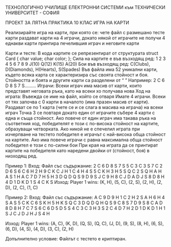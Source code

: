 


ТЕХНОЛОГИЧНО УЧИЛИЩЕ ЕЛЕКТРОННИ СИСТЕМИ към ТЕХНИЧЕСКИ УНИВЕРСИТЕТ - СОФИЯ

ПРОЕКТ ЗА ЛЯТНА ПРАКТИКА 10 КЛАС
ИГРА НА КАРТИ

Реализирайте игра на карти, при която се:
чете файл с размешано тесте карти
раздават карти на 4 играчи, докато някой от играчите не получи 4 еднакви карти
принтира печелившия играч и неговите карти


Карти и тесте:
В кода картите се репрезентират от структурата 
struct Card {
	char value;
	char color;
};
Сила на картите е във възходящ ред: 1 2 3 4 5 6 7 8 9 J(10) Q(12) K(15) A(20)
Бои във възходящ ред: C(Clubs), D(Diamonds), H(Hearts), S(Spades)
Във файла има 52 уникални карти, където всяка карта се характеризира със своята стойност и боя. Стойността и боята и другите карти са разделени от “ ”
Например: 2 C 6 D 8 S 7 S………
Играчи:
Всеки играч има масив от карти, които представят неговата ръка, като на всеки хо получава нова
Ход на играта:
Въвежда се име на файл, който се отваря
Имате 4 играчи.  Всеки от тях започва с 0 карти в началото (има празен масив от карти).
Раздават се по 1 карта (чете се и се слага в масива на играча) на всеки играч
Точка 3 се повтаря докато един от играчите събере 4 карти с една и съща стойност. Ако повече от един играч има такава ръка на съответния ход, победителят е този с по-висока стойност на картите, образуващи четворката. Ако никой не е спечелил играта при изчерпване на тестето победител е играчът с най-висока обща стойност на картите. Ако има повече играчи с равна максимална обща стойност победител е този с по-силни бои
При края на играта да се принтират картите на победителя като наредени двойки от (стойност, боя) в низходящ ред.

Пример 1:
Вход:
Файл със съдържание:
2 C 6 D 8 S 7 S 5 C 3 C 3 S 7 C 2 D 6 S 6 C 6 H 2 H 9 C K C J H 1 C 4 H 4 S 5 C K H 3 H 5 S Q C 2 S Q H A H A S 1 H A C 7 D 7 H 5 H 3 D Q D Q S 9 D 9 S J C 9 H 8 C J D A D J S 8 D 8 H 4 D 1 D K D 1 S 4 C K S
Изход:
Player 1 wins: (K, H), (5, C), (2, S), (2, H), (2, D), (2, C), (1, C)

Пример 2:
Вход:
Файл със съдържание:
A C 9 D 9 H 1 C 2 H 2 S A H	6 H 4 S A S 5 C K C 6 S K H	5 H K S Q C 3 D Q D	Q H Q S 9 C 8 S 7 D 9 S	8 C A D 8 D 8 H 7 C 7 S 6 C	6 D 5 D 5 S 4 C 3 C 3 H 3 S 2 C 4 D	7 H 2 D 1 D K D 1 H 1 S	J C J D J H J S 4 H

Изход:
Player 1 wins: (A, C), (K, D), (Q, S), (Q, C), (J, D), (9, S), (8, H), (6, S), (6, D), (4, S), (4, D), (3, C), (2, H)



Допълнително условие:
Файлът с тестето е криптиран.

